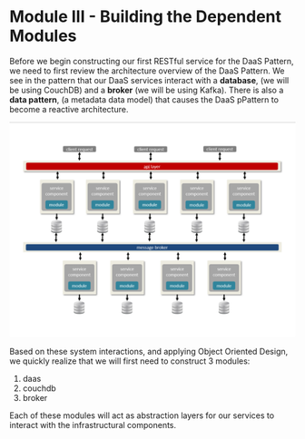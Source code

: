 # Module III - Building the Dependent Modules

Before we begin constructing our first RESTful service for the DaaS Pattern, we need to first review the architecture overview of the DaaS Pattern. We see in the pattern that our DaaS services interact with a **database**, \(we will be using CouchDB\) and a **broker** \(we will be using Kafka\). There is also a **data pattern**, \(a metadata data model\) that causes the DaaS pPattern to become a reactive architecture.

![DaaS Pattern](../.gitbook/assets/daas-pattern%20%281%29.png)

Based on these system interactions, and applying Object Oriented Design, we quickly realize that we will first need to construct 3 modules:

1. daas
2. couchdb
3. broker

Each of these modules will act as abstraction layers for our services to interact with the infrastructural components.

